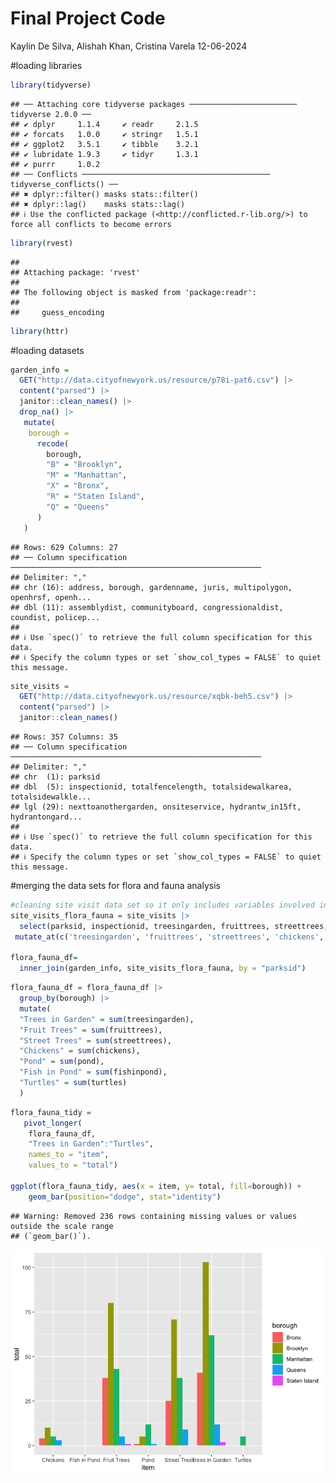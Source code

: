 Final Project Code
================
Kaylin De Silva, Alishah Khan, Cristina Varela
12-06-2024

\#loading libraries

``` r
library(tidyverse)
```

    ## ── Attaching core tidyverse packages ──────────────────────── tidyverse 2.0.0 ──
    ## ✔ dplyr     1.1.4     ✔ readr     2.1.5
    ## ✔ forcats   1.0.0     ✔ stringr   1.5.1
    ## ✔ ggplot2   3.5.1     ✔ tibble    3.2.1
    ## ✔ lubridate 1.9.3     ✔ tidyr     1.3.1
    ## ✔ purrr     1.0.2     
    ## ── Conflicts ────────────────────────────────────────── tidyverse_conflicts() ──
    ## ✖ dplyr::filter() masks stats::filter()
    ## ✖ dplyr::lag()    masks stats::lag()
    ## ℹ Use the conflicted package (<http://conflicted.r-lib.org/>) to force all conflicts to become errors

``` r
library(rvest)
```

    ## 
    ## Attaching package: 'rvest'
    ## 
    ## The following object is masked from 'package:readr':
    ## 
    ##     guess_encoding

``` r
library(httr)
```

\#loading datasets

``` r
garden_info = 
  GET("http://data.cityofnewyork.us/resource/p78i-pat6.csv") |> 
  content("parsed") |>
  janitor::clean_names() |>
  drop_na() |>
   mutate(
    borough = 
      recode(
        borough,
        "B" = "Brooklyn",
        "M" = "Manhattan",
        "X" = "Bronx",
        "R" = "Staten Island",
        "Q" = "Queens"
      )
   )
```

    ## Rows: 629 Columns: 27
    ## ── Column specification ────────────────────────────────────────────────────────
    ## Delimiter: ","
    ## chr (16): address, borough, gardenname, juris, multipolygon, openhrsf, openh...
    ## dbl (11): assemblydist, communityboard, congressionaldist, coundist, policep...
    ## 
    ## ℹ Use `spec()` to retrieve the full column specification for this data.
    ## ℹ Specify the column types or set `show_col_types = FALSE` to quiet this message.

``` r
site_visits = 
  GET("http://data.cityofnewyork.us/resource/xqbk-beh5.csv") |>
  content("parsed") |>
  janitor::clean_names()
```

    ## Rows: 357 Columns: 35
    ## ── Column specification ────────────────────────────────────────────────────────
    ## Delimiter: ","
    ## chr  (1): parksid
    ## dbl  (5): inspectionid, totalfencelength, totalsidewalkarea, totalsidewalkle...
    ## lgl (29): nexttoanothergarden, onsiteservice, hydrantw_in15ft, hydrantongard...
    ## 
    ## ℹ Use `spec()` to retrieve the full column specification for this data.
    ## ℹ Specify the column types or set `show_col_types = FALSE` to quiet this message.

\#merging the data sets for flora and fauna analysis

``` r
#cleaning site visit data set so it only includes variables involved in flora and fauna 
site_visits_flora_fauna = site_visits |>
  select(parksid, inspectionid, treesingarden, fruittrees, streettrees, chickens, pond, fishinpond, turtles) |>
 mutate_at(c('treesingarden', 'fruittrees', 'streettrees', 'chickens', 'pond', 'fishinpond', 'turtles'), as.numeric)

flora_fauna_df= 
  inner_join(garden_info, site_visits_flora_fauna, by = "parksid") 
```

``` r
flora_fauna_df = flora_fauna_df |>
  group_by(borough) |>
  mutate(
  "Trees in Garden" = sum(treesingarden),
  "Fruit Trees" = sum(fruittrees),
  "Street Trees" = sum(streettrees),
  "Chickens" = sum(chickens),
  "Pond" = sum(pond),
  "Fish in Pond" = sum(fishinpond),
  "Turtles" = sum(turtles)
  )
```

``` r
flora_fauna_tidy = 
   pivot_longer(
    flora_fauna_df, 
    "Trees in Garden":"Turtles",
    names_to = "item", 
    values_to = "total")

ggplot(flora_fauna_tidy, aes(x = item, y= total, fill=borough)) + 
    geom_bar(position="dodge", stat="identity")
```

    ## Warning: Removed 236 rows containing missing values or values outside the scale range
    ## (`geom_bar()`).

![](FinalProjectCode_files/figure-gfm/unnamed-chunk-5-1.png)<!-- -->
